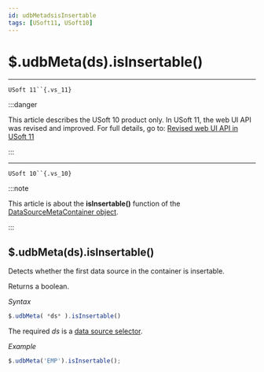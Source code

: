 ```yaml
---
id: udbMetadsisInsertable
tags: [USoft11, USoft10]
---
```

# $.udbMeta(ds).isInsertable()



----

`USoft 11``{.vs_11}`


:::danger

This article describes the USoft 10 product only.
In USoft 11, the web UI API was revised and improved. For full details, go to:
[Revised web UI API in USoft 11](/Web_and_app_UIs/UDB_udb/Revised_web_UI_API_in_USoft_11.md)

:::

----

`USoft 10``{.vs_10}`


:::note

This article is about the **isInsertable()** function of the [DataSourceMetaContainer object](/Web_and_app_UIs/UDB_DataSourceMetaContainer).

:::

## **$.udbMeta(ds).isInsertable()**

Detects whether the first data source in the container is insertable.

Returns a boolean.

*Syntax*

```js
$.udbMeta( *ds* ).isInsertable()
```

The required *ds* is a [data source selector](/Web_and_app_UIs/UDB_DataSourceMetaContainer/UDB_DataSourceMetaContainer_object.md).

*Example*

```js
$.udbMeta('EMP').isInsertable();
```

 